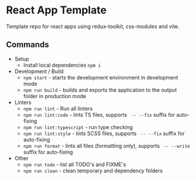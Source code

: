 # React App Template

Template repo for react apps using redux-toolkit, css-modules and vite.

## Commands

- Setup
  - Install local dependencies `npm i`
- Development / Build
  - `npm start` - starts the development environment in development mode
  - `npm run build` - builds and exports the application to the output folder in production mode
- Linters
  - `npm run lint` - Run all linters
  - `npm run lint:code` - lints TS files, supports ` -- --fix` suffix for auto-fixing
  - `npm run lint:typescript` - run type checking
  - `npm run lint:style` - lints SCSS files, supports ` -- --fix` suffix for auto-fixing
  - `npm run format` - lints all files (formatting only), supports ` -- --write` suffix for auto-fixing
- Other
  - `npm run todo` - list all TODO's and FIXME's
  - `npm run clean` - clean temporary and dependency folders
